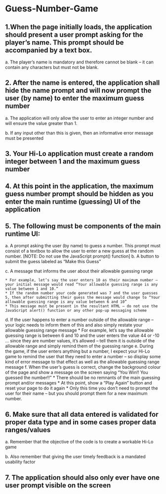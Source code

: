# Guess-Number-Game
## 1.When the page initially loads, the application should present a user prompt asking for the player’s name. This prompt should be accompanied by a text box.
  a. The player’s name is mandatory and therefore cannot be blank – it can contain any characters but must not be blank.
## 2. After the name is entered, the application shall hide the name prompt and will now prompt the user (by name) to enter the maximum guess number
  a. The application will only allow the user to enter an integer number and will ensure the value greater than 1.
  
  b. If any input other than this is given, then an informative error message must be presented
## 3. Your Hi-Lo application must create a random integer between 1 and the maximum guess number
## 4. At this point in the application, the maximum guess number prompt should be hidden as you enter the main runtime (guessing) UI of the application
## 5. The following must be components of the main runtime UI:
  a. A prompt asking the user (by name) to guess a number. This prompt must consist of a textbox to allow the user to enter a new guess at the random number. [NOTE: Do not use the JavaScript prompt() function]
  b. A button to submit the guess labeled as “Make this Guess”
  
  c. A message that informs the user about their allowable guessing range
  
    * For example, let’s say the user enters 10 as their maximum number – your initial message would read “Your allowable guessing range is any value between 1 and 10.”
    * If the random number your code generated was 7 and the user guesses 5, then after submitting their guess the message would change to “Your allowable guessing range is any value between 6 and 10”
    * This message must be present in the resultant HTML – do not use the JavaScript alert() function or any other pop-up messaging scheme
  d. If the user happens to enter a number outside of the allowable range – your logic needs to inform them of this and also simply restate your allowable guessing range message
    * For example, let’s say the allowable guessing range is between 6 and 10 and the user enters the value 44 or -10 … since they are number values, it’s allowed – tell them it is outside of the allowable range and simply remind them of the guessing range
  e. During the game, if the user enters anything but a number, I expect your Hi-Lo game to remind the user that they need to enter a number – so display some kind of error message to that effect as well as the allowable guessing range message
  f. When the user’s guess is correct, change the background colour of the page and show a message on the screen saying “You Win!! You guessed the number!!”
    * There should be no remnants of the main guessing prompt and/or messages
    * At this point, show a “Play Again” button and reset your page to do it again
    * Only this time you don’t need to prompt the user for their name – but you should prompt them for a new maximum number.
## 6. Make sure that all data entered is validated for proper data type and in some cases proper data ranges/values
  a. Remember that the objective of the code is to create a workable Hi-Lo game
  
  b. Also remember that giving the user timely feedback is a mandated usability factor
## 7. The application should also only ever have one user prompt visible on the screen
